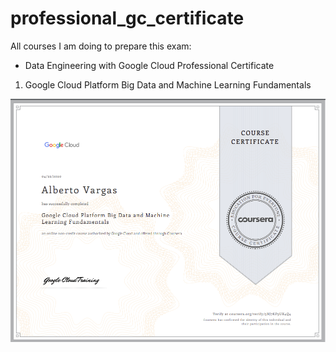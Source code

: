 # professional_gc_certificate

All courses I am doing to prepare this exam:

- Data Engineering with Google Cloud Professional Certificate

1. Google Cloud Platform Big Data and Machine Learning Fundamentals

![alt](certificates/learning_fundamentals_gcp_bigdata.png " ")

